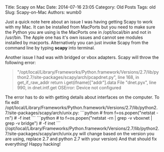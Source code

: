 Title: Scapy on Mac
Date: 2014-07-16 23:05
Category: Old Posts
Tags: old
Slug: Scapy-on-Mac
Authors: wumb0

Just a quick note here about an issue I was having getting Scapy to work with my Mac. It can be installed from MacPorts but you need to make sure the Python you are using is the MacPorts one in /opt/local/bin and not in /usr/bin. The Apple one has it's own issues and cannot see modules installed by macports. Alternatively you can just invoke Scapy from the command line by typing <strong>scapy</strong> into terminal.

Another issue I had was with bridged or vbox adapters. Scapy will throw the following error:
<blockquote>
"/opt/local/Library/Frameworks/Python.framework/Versions/2.7/lib/python2.7/site-packages/scapy/arch/pcapdnet.py", line 168, in get_if_raw_addr return i.get(ifname)["addr"].data File "dnet.pyx", line 990, in dnet.intf.get OSError: Device not configured</blockquote>
The error has to do with getting details about interfaces on the computer. To fix edit /opt/local/Library/Frameworks/Python.framework/Versions/2.7/lib/python2.7/site-packages/scapy/arch/unix.py:
```python
# from
f=os.popen("netstat -rn") # -f inet
```
```python
# to
f=os.popen("netstat -rn | grep -v vboxnet | grep -v bridge") # -f inet
```
(/opt/local/Library/Frameworks/Python.framework/Versions/2.7/lib/python2.7/site-packages/scapy/arch/unix.py will change based on the version you are using, replace 2.7 and python 2.7 with your version)
And that should fix everything! Happy hacking!
